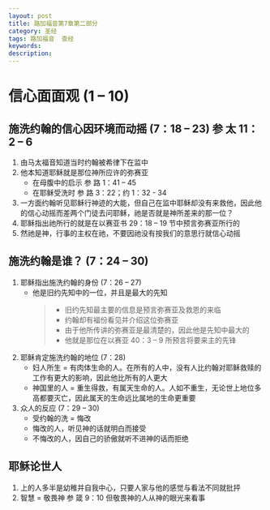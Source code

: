 ```yaml
---
layout: post
title: 路加福音第7章第二部分
category: 圣经
tags: 路加福音  查经
keywords: 
description: 
---
```

# 信心面面观 (1 – 10)
## 施洗约翰的信心因环境而动摇 (7：18 – 23) 参 太 11：2 – 6 
1. 由马太福音知道当时约翰被希律下在监中
2. 他本知道耶稣就是那位神所应许的弥赛亚     
    - 在母腹中的启示 参 路 1：41 – 45    
    - 在耶稣受洗时 参 路 3：22；约 1：32 - 34    
3. 一方面约翰听见耶稣行神迹的大能，但自己在监中耶稣却没有来救他，因此他的信心动摇而差两个门徒去问耶稣，祂是否就是神所差来的那一位？    
4. 耶稣指出祂所行的就是在以赛亚书 29：18 – 19 节中预言弥赛亚所行的    
5. 然祂是神，行事的主权在祂，不要因祂没有按我们的意思行就信心动摇       

## 施洗约翰是谁？ (7：24 – 30)     
1. 耶稣指出施洗约翰的身份 (7：26 – 27)      
    - 他是旧约先知中的一位，并且是最大的先知     
         >    * 旧约先知最主要的信息是预言弥赛亚及救恩的来临
         >    * 约翰却有褔份看见并介绍这位弥赛亚
         >    * 由于他所传讲的弥赛亚是最清楚的，因此他是先知中最大的
         >    * 他就是那位在以赛亚 40：3 – 9 所预言将要来主的先锋  
2. 耶稣肯定施洗约翰的地位 (7：28)     
    - 妇人所生 = 有肉体生命的人。在所有的人中，没有人比约翰对耶稣救赎的工作有更大的影响，因此他比所有的人更大 
    - 神国里的人 = 重生得救，有属天生命的人。人如不重生，无论世上地位多高都要灭亡，因此属天的生命远比属地的生命更重要     
3. 众人的反应 (7：29 – 30)
    - 受约翰的洗 = 悔改
    - 悔改的人，听见神的话就明白而接受
    - 不悔改的人，因自己的骄傲就听不进神的话而拒绝
## 耶稣论世人  
1. 上的人多半是幼稚并自我中心，只要人家与他的感觉与看法不同就批抨    
2. 智慧 = 敬畏神 参 箴 9：10 但敬畏神的人从神的眼光来看事